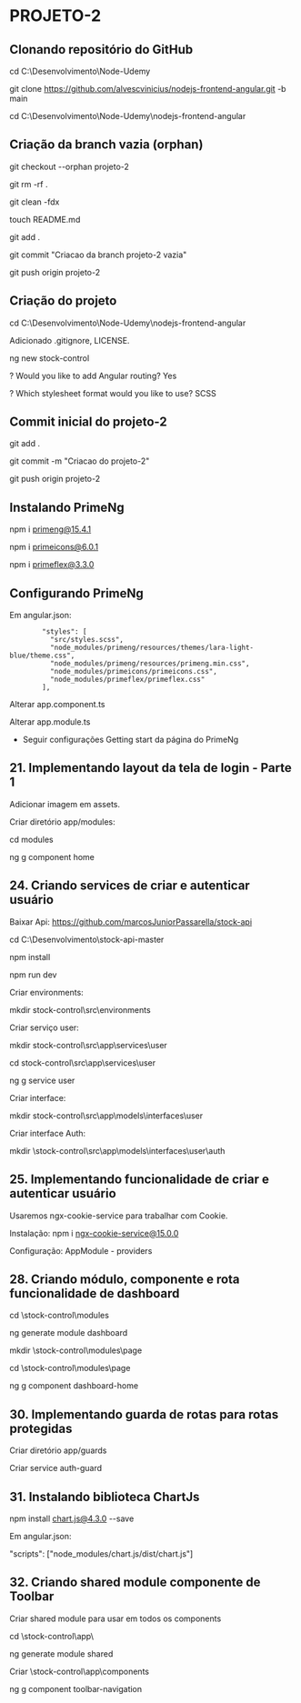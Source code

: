 # PROJETO-2

## Clonando repositório do GitHub

cd C:\Desenvolvimento\Node-Udemy

git clone https://github.com/alvescvinicius/nodejs-frontend-angular.git -b main

cd C:\Desenvolvimento\Node-Udemy\nodejs-frontend-angular

## Criação da branch vazia (orphan)

git checkout --orphan projeto-2

git rm -rf .

git clean -fdx

touch README.md

git add .

git commit "Criacao da branch projeto-2 vazia"

git push origin projeto-2

## Criação do projeto

cd C:\Desenvolvimento\Node-Udemy\nodejs-frontend-angular

Adicionado .gitignore, LICENSE.

ng new stock-control

? Would you like to add Angular routing? Yes

? Which stylesheet format would you like to use? SCSS

## Commit inicial do projeto-2

git add .

git commit -m "Criacao do projeto-2"

git push origin projeto-2

## Instalando PrimeNg

npm i primeng@15.4.1

npm i primeicons@6.0.1

npm i primeflex@3.3.0

## Configurando PrimeNg

Em angular.json:

            "styles": [
              "src/styles.scss",
              "node_modules/primeng/resources/themes/lara-light-blue/theme.css",
              "node_modules/primeng/resources/primeng.min.css",
              "node_modules/primeicons/primeicons.css",
              "node_modules/primeflex/primeflex.css"
            ],

Alterar app.component.ts

Alterar app.module.ts

* Seguir configurações Getting start da página do PrimeNg

## 21. Implementando layout da tela de login - Parte 1

Adicionar imagem em assets.

Criar diretório app/modules:

cd modules

ng g component home

## 24. Criando services de criar e autenticar usuário

Baixar Api: https://github.com/marcosJuniorPassarella/stock-api

cd C:\Desenvolvimento\stock-api-master

npm install

npm run dev

Criar environments:

mkdir stock-control\src\environments

Criar serviço user:

mkdir stock-control\src\app\services\user

cd stock-control\src\app\services\user

ng g service user

Criar interface:

mkdir stock-control\src\app\models\interfaces\user

Criar interface Auth:

mkdir \stock-control\src\app\models\interfaces\user\auth

## 25. Implementando funcionalidade de criar e autenticar usuário

Usaremos ngx-cookie-service para trabalhar com Cookie.

Instalação: npm i ngx-cookie-service@15.0.0

Configuração: AppModule - providers

## 28. Criando módulo, componente e rota funcionalidade de dashboard

cd \stock-control\modules

ng generate module dashboard

mkdir \stock-control\modules\page

cd \stock-control\modules\page

ng g component dashboard-home

## 30. Implementando guarda de rotas para rotas protegidas

Criar diretório app/guards

Criar service auth-guard

## 31. Instalando biblioteca ChartJs

npm install chart.js@4.3.0 --save

Em angular.json:

"scripts": ["node_modules/chart.js/dist/chart.js"]

## 32. Criando shared module componente de Toolbar

Criar shared module para usar em todos os components

cd \stock-control\app\

ng generate module shared

Criar \stock-control\app\components

ng g component toolbar-navigation
